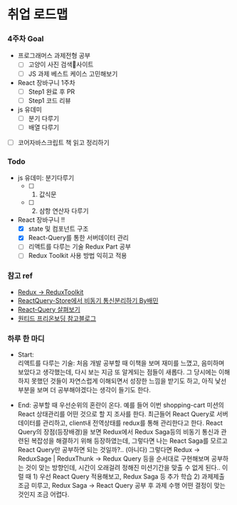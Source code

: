 # 취업 로드맵

### 4주차 Goal

- 프로그래머스 과제전형 공부
  - [ ] 고양이 사진 검색사이트
  - [ ] JS 과제 베스트 케이스 고민해보기
- React 장바구니 1주차
  - [ ] Step1 완료 후 PR
  - [ ] Step1 코드 리뷰
- js 유데미
  - [ ] 분기 다루기
  - [ ] 배열 다루기
- [ ] 코어자바스크립트 책 읽고 정리하기

### Todo

- js 유데미: 분기다루기
  - [ ] 1. 값식문
  - [ ] 2. 삼항 연산자 다루기
- React 장바구니 !!
  - [x] state 및 컴포넌트 구조
  - [x] React-Query를 통한 서버데이터 관리
  - [ ] 리액트를 다루는 기술 Redux Part 공부
  - [ ] Redux Toolkit 사용 방법 익히고 적용

### 참고 ref

- [Redux -> ReduxToolkit](http://blog.hwahae.co.kr/all/tech/tech-tech/6946/)
- [ReactQuery-Store에서 비동기 통신분리하기 By배민](https://techblog.woowahan.com/6339/)
- [React-Query 살펴보기](https://maxkim-j.github.io/posts/react-query-preview)
- [원티드 프리온보딩 참고블로그](https://velog.io/@minbr0ther/)

### 하루 한 마디

- Start: <br>
  리액트를 다루는 기술: 처음 개발 공부할 때 이책을 보며 재미를 느꼈고, 음미하며 보았다고 생각했는데, 다시 보는 지금 또 알게되는 점들이 새롭다. 그 당시에는 이해하지 못했던 것들이 자연스럽게 이해되면서 성장한 느낌을 받기도 하고, 아직 낯선 부분을 보며 더 공부해야겠다는 생각이 들기도 한다.

- End:
  공부할 때 우선순위의 혼란이 온다.
  예를 들어 이번 shopping-cart 미션의 React 상태관리를 어떤 것으로 할 지 조사를 한다.
  최근들어 React Query로 서버데이터를 관리하고, client내 전역상태를 redux를 통해 관리한다고 한다.
  React Query의 장점(등장배경)을 보면 Redux에서 Redux Saga등의 비동기 통신과 관련된 복잡성을 해결하기 위해 등장하였는데,
  그렇다면 나는 React Saga를 모르고 React Query만 공부하면 되는 것일까?.. (아니다)
  그렇다면 Redux -> ReduxSage | ReduxThunk -> Redux Query 등을 순서대로 구현해보며 공부하는 것이 맞는 방향인데, 시간이 오래걸려 정해진 미션기간을 맞출 수 없게 된다..
  이럴 때 1) 우선 React Query 적용해보고, Redux Saga 등 추가 학습 2) 과제제출 조금 미루고, Redux Saga -> React Query 공부 후 과제 수행
  어떤 결정이 맞는 것인지 조금 어렵다.
